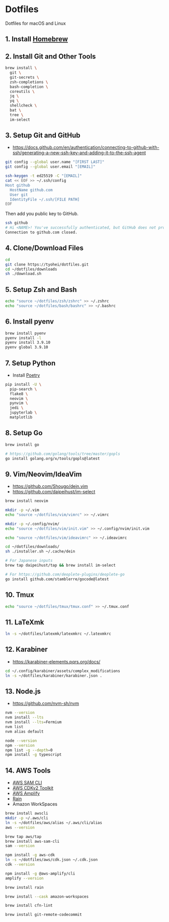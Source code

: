 # Dotfiles

Dotfiles for macOS and Linux

## 1. Install [Homebrew](https://brew.sh/)

## 2. Install Git and Other Tools

```sh
brew install \
  git \
  git-secrets \
  zsh-completions \
  bash-completion \
  coreutils \
  jq \
  yq \
  shellcheck \
  bat \
  tree \
  im-select
```

## 3. Setup Git and GitHub

- https://docs.github.com/en/authentication/connecting-to-github-with-ssh/generating-a-new-ssh-key-and-adding-it-to-the-ssh-agent

```sh
git config --global user.name "[FIRST LAST]"
git config --global user.email "[EMAIL]"
```

```sh
ssh-keygen -t ed25519 -C "[EMAIL]"
cat << EOF >> ~/.ssh/config
Host github
  HostName github.com
  User git
  IdentityFile ~/.ssh/[FILE PATH]
EOF
```

Then add you public key to GitHub.

```sh
ssh github
# Hi <NAME>! You've successfully authenticated, but GitHub does not provide shell access.
Connection to github.com closed.
```

## 4. Clone/Download Files

```sh
cd
git clone https://tyohei/dotfiles.git
cd ~/dotfiles/downloads
sh ./download.sh
```

## 5. Setup Zsh and Bash

```sh
echo "source ~/dotfiles/zsh/zshrc" >> ~/.zshrc
echo "source ~/dotfiles/bash/bashrc" >> ~/.bashrc
```

## 6. Install pyenv

```sh
brew install pyenv
pyenv install -l
pyenv install 3.9.10
pyenv global 3.9.10
```

## 7. Setup Python

- Install [Poetry](https://python-poetry.org/docs/#installation)

```sh
pip install -U \
  pip-search \
  flake8 \
  neovim \
  pynvim \
  jedi \
  jupyterlab \
  matplotlib
```

## 8. Setup Go

```sh
brew install go

# https://github.com/golang/tools/tree/master/gopls
go install golang.org/x/tools/gopls@latest
```

## 9. Vim/Neovim/IdeaVim

- https://github.com/Shougo/dein.vim
- https://github.com/daipeihust/im-select

```sh
brew install neovim

mkdir -p ~/.vim
echo "source ~/dotfiles/vim/vimrc" >> ~/.vimrc

mkdir -p ~/.config/nvim/
echo "source ~/dotfiles/vim/init.vim" >> ~/.config/nvim/init.vim

echo "source ~/dotfiles/vim/ideavimrc" >> ~/.ideavimrc

cd ~/dotfiles/downloads/
sh ./installer.sh ~/.cache/dein

# For Japanese inputs
brew tap daipeihust/tap && brew install im-select

# For https://github.com/deoplete-plugins/deoplete-go
go install github.com/stamblerre/gocode@latest
```

## 10. Tmux

```sh
echo "source ~/dotfiles/tmux/tmux.conf" >> ~/.tmux.conf
```

## 11. LaTeXmk

```sh
ln -s ~/dotfiles/latexmk/latexmkrc ~/.latexmkrc
```

## 12. Karabiner

- https://karabiner-elements.pqrs.org/docs/

```sh
cd ~/.config/karabiner/assets/complex_modifications
ln -s ~/dotfiles/karabiner/karabiner.json .
```

## 13. Node.js

- https://github.com/nvm-sh/nvm

```sh
nvm --version
nvm install --lts
nvm install --lts=Fermium
nvm list
nvm alias default

node --version
npm --version
npm list -g --depth=0
npm install -g typescript
```

## 14. AWS Tools

- [AWS SAM CLI](https://docs.aws.amazon.com/serverless-application-model/latest/developerguide/serverless-sam-cli-install-mac.html)
- [AWS CDKv2 Toolkit](https://docs.aws.amazon.com/cdk/v2/guide/cli.html)
- [AWS Amplify](https://docs.amplify.aws/cli/start/install/)
- [Rain](https://github.com/aws-cloudformation/rain)
- Amazon WorkSpaces

```sh
brew install awscli
mkdir -p ~/.aws/cli
ln -s ~/dotfiles/aws/alias ~/.aws/cli/alias
aws --version

brew tap aws/tap
brew install aws-sam-cli
sam --version

npm install -g aws-cdk
ln -s ~/dotfiles/aws/cdk.json ~/.cdk.json
cdk --version

npm install -g @aws-amplify/cli
amplify --version

brew install rain

brew install --cask amazon-workspaces

brew install cfn-lint

brew install git-remote-codecommit
```
